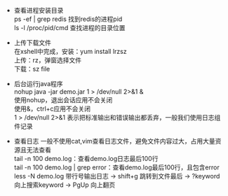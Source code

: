 - 查看进程安装目录  
ps -ef | grep redis 找到redis的进程pid  
ls -l /proc/pid/cmd 查找进程的目录位置  

- 上传下载文件  
在xshell中完成，安装：yum install lrzsz  
上传：rz，弹窗选择文件  
下载：sz file  

- 后台运行java程序  
nohup java -jar demo.jar 1 > /dev/null 2>&1 &  
使用nohup，退出会话应用不会关闭  
使用&，ctrl+c应用不会关闭  
1 > /dev/null 2>&1 表示把标准输出和错误输出都丢弃，一般我们使用日志组件记录

- 查看日志 
一般不使用cat,vim查看日志文件，避免文件内容过大，占用大量资源且无法查看    
tail -n 100 demo.log：查看demo.log日志最后100行  
tail -n 100 demo.log | grep error：查看demo.log最后100行，且包含error  
less -N demo.log 带行号输出日志 -> shift+g 跳转到文件最后 -> ?keyword 向上搜索keyword -> PgUp 向上翻页  
